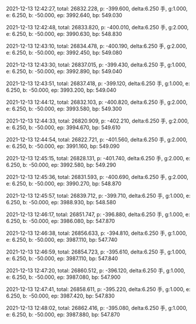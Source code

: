 2021-12-13 12:42:27, total: 26832.228, p: -399.600, delta:6.250 手, g:1.000, e: 6.250, b: -50.000, ep: 3992.640, bp: 549.030

2021-12-13 12:42:48, total: 26833.820, p: -400.010, delta:6.250 手, g:2.000, e: 6.250, b: -50.000, ep: 3990.630, bp: 548.830

2021-12-13 12:43:10, total: 26834.478, p: -400.190, delta:6.250 手, g:2.000, e: 6.250, b: -50.000, ep: 3992.450, bp: 549.080

2021-12-13 12:43:30, total: 26837.015, p: -399.430, delta:6.250 手, g:1.000, e: 6.250, b: -50.000, ep: 3992.890, bp: 549.040

2021-12-13 12:43:51, total: 26837.418, p: -399.120, delta:6.250 手, g:1.000, e: 6.250, b: -50.000, ep: 3993.200, bp: 549.040

2021-12-13 12:44:12, total: 26832.103, p: -400.820, delta:6.250 手, g:2.000, e: 6.250, b: -50.000, ep: 3993.580, bp: 549.300

2021-12-13 12:44:33, total: 26820.909, p: -402.210, delta:6.250 手, g:2.000, e: 6.250, b: -50.000, ep: 3994.670, bp: 549.610

2021-12-13 12:44:54, total: 26822.721, p: -401.560, delta:6.250 手, g:2.000, e: 6.250, b: -50.000, ep: 3991.160, bp: 549.090

2021-12-13 12:45:15, total: 26828.131, p: -401.740, delta:6.250 手, g:2.000, e: 6.250, b: -50.000, ep: 3992.580, bp: 549.290

2021-12-13 12:45:36, total: 26831.593, p: -400.690, delta:6.250 手, g:2.000, e: 6.250, b: -50.000, ep: 3990.270, bp: 548.870

2021-12-13 12:45:57, total: 26839.712, p: -399.710, delta:6.250 手, g:1.000, e: 6.250, b: -50.000, ep: 3988.930, bp: 548.580

2021-12-13 12:46:17, total: 26851.747, p: -396.880, delta:6.250 手, g:1.000, e: 6.250, b: -50.000, ep: 3986.080, bp: 547.870

2021-12-13 12:46:38, total: 26856.633, p: -394.810, delta:6.250 手, g:1.000, e: 6.250, b: -50.000, ep: 3987.110, bp: 547.740

2021-12-13 12:46:59, total: 26854.723, p: -395.610, delta:6.250 手, g:1.000, e: 6.250, b: -50.000, ep: 3987.110, bp: 547.840

2021-12-13 12:47:20, total: 26860.512, p: -396.120, delta:6.250 手, g:1.000, e: 6.250, b: -50.000, ep: 3987.080, bp: 547.900

2021-12-13 12:47:41, total: 26858.611, p: -395.220, delta:6.250 手, g:1.000, e: 6.250, b: -50.000, ep: 3987.420, bp: 547.830

2021-12-13 12:48:02, total: 26862.416, p: -395.080, delta:6.250 手, g:1.000, e: 6.250, b: -50.000, ep: 3987.880, bp: 547.870